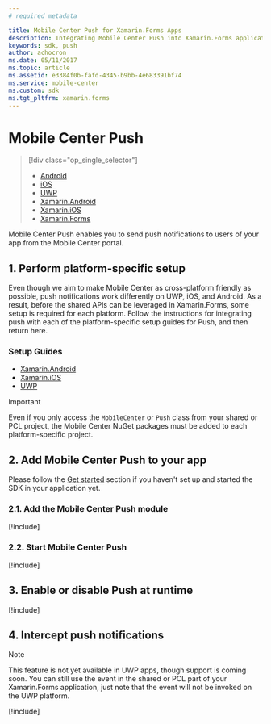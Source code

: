 ```yaml
---
# required metadata

title: Mobile Center Push for Xamarin.Forms Apps
description: Integrating Mobile Center Push into Xamarin.Forms applications
keywords: sdk, push
author: achocron
ms.date: 05/11/2017
ms.topic: article
ms.assetid: e3384f0b-fafd-4345-b9bb-4e683391bf74
ms.service: mobile-center
ms.custom: sdk
ms.tgt_pltfrm: xamarin.forms
---
```


# Mobile Center Push

> [!div class="op_single_selector"]
> * [Android](android.md)
> * [iOS](ios.md)
> * [UWP](uwp.md)
> * [Xamarin.Android](xamarin-android.md)
> * [Xamarin.iOS](xamarin-ios.md)
> * [Xamarin.Forms](xamarin-forms.md)

Mobile Center Push enables you to send push notifications to users of your app from the Mobile Center portal.

## 1. Perform platform-specific setup

Even though we aim to make Mobile Center as cross-platform friendly as possible, push notifications work differently on UWP, iOS, and Android. As a result, before the shared APIs can be leveraged in Xamarin.Forms, some setup is required for each platform. Follow the instructions for integrating push with each of the platform-specific setup guides for Push, and then return here.

### Setup Guides
* [Xamarin.Android](xamarin-android.md)
* [Xamarin.iOS](xamarin-ios.md)
* [UWP](uwp.md)

>[!IMPORTANT]
>Even if you only access the `MobileCenter` or `Push` class from your shared or PCL project, the Mobile Center NuGet packages must be added to each platform-specific project.

## 2. Add Mobile Center Push to your app

Please follow the [Get started](~/sdk/getting-started/xamarin.md) section if you haven't set up and started the SDK in your application yet.

### 2.1. Add the Mobile Center Push module

[!include[](add-nuget.md)]

### 2.2. Start Mobile Center Push

[!include[](start-push.md)]

## 3. Enable or disable Push at runtime

[!include[](enable-or-disable.md)]

## 4. Intercept push notifications

>[!NOTE]
>This feature is not yet available in UWP apps, though support is coming soon. You can still use the event in the shared or PCL part of your Xamarin.Forms application, just note that the event will not be invoked on the UWP platform.

[!include[](push-callbacks.md)]
